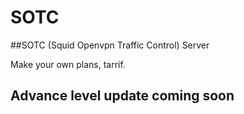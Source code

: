 # SOTC
##SOTC (Squid Openvpn Traffic Control) Server

Make your own plans, tarrif. 

## Advance level update coming soon
